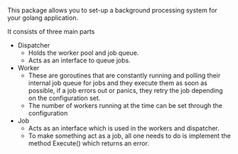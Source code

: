 This package allows you to set-up a background processing system for your golang application.

It consists of three main parts
* Dispatcher 
    - Holds the worker pool and job queue.
    - Acts as an interface to queue jobs.
* Worker
    - These are goroutines that are constantly running and polling their internal 
      job queue for jobs and they execute them as soon as possible, if a job errors
      out or panics, they retry the job depending on the configuration set.
    - The number of workers running at the time can be set through the configuration
* Job
    - Acts as an interface which is used in the workers and dispatcher.
    - To make something act as a job, all one needs to do is implement the method
      Execute() which returns an error.
  